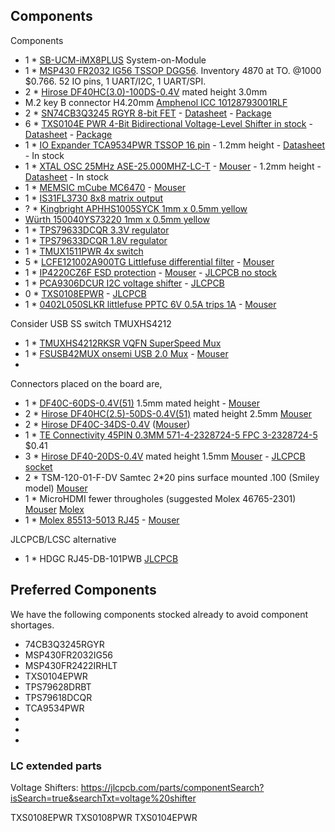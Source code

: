 ## Components

Components

- 1 * [SB-UCM-iMX8PLUS](https://www.compulab.com/products/computer-on-modules/ucm-imx8m-plus-nxp-i-mx-8m-plus-som-system-on-module-computer/) System-on-Module
- 1 * [MSP430 FR2032 IG56 TSSOP DGG56](https://www.ti.com/product/MSP430FR2032#tech-docs). Inventory 4870 at TO. @1000 $0.766. 52 IO pins, 1 UART/I2C, 1 UART/SPI.
- 2 * [Hirose DF40HC(3.0)-100DS-0.4V](https://www.hirose.com/en/product/p/CL0684-4151-0-51) mated height 3.0mm
- M.2 key B connector H4.20mm [Amphenol ICC 10128793001RLF](https://www.amphenol-icc.com/pci-express-10128793001rlf.html)
- 2 * [SN74CB3Q3245 RGYR 8-bit FET](https://www.ti.com/product/SN74CB3Q3245#cad-cae-symbols) - [Datasheet](https://www.ti.com/lit/ds/symlink/sn74cb3q3245.pdf?ts=1661428187235) - [Package](https://www.ti.com/lit/ml/mpqf116h/mpqf116h.pdf?ts=1661415396721)
- 6 * [TXS0104E PWR 4-Bit Bidirectional Voltage-Level Shifter in stock](https://www.ti.com/product/TXS0104E/part-details/TXS0104EPWR) - [Datasheet](https://www.ti.com/lit/ds/symlink/txs0104e.pdf) - [Package](https://www.ti.com/lit/ml/mxbg064e/mxbg064e.pdf)
- 1 * [IO Expander TCA9534PWR TSSOP 16 pin](https://www.ti.com/product/TCA9534) - 1.2mm height - [Datasheet](https://www.ti.com/lit/ds/symlink/tca9534.pdf) - In stock
- 1 * [XTAL OSC 25MHz ASE-25.000MHZ-LC-T]() - [Mouser](https://www.mouser.ch/ProductDetail/ABRACON/ASE-25.000MHZ-LC-T) - 1.2mm height - [Datasheet](https://abracon.com/Oscillators/ASEseries.pdf) - In stock
- 1 * [MEMSIC mCube MC6470](https://mcubemems.com/product/mc6470-6-axis-ecompass/) - [Mouser](https://www.mouser.ch/ProductDetail/MEMSIC/MC6470?qs=u6%2FIMcj1sDuOjN54xX4NKQ%3D%3D)
- 1 * [IS31FL3730 8x8 matrix output](https://www.mouser.ch/ProductDetail/Lumissil/IS31FL3730-QFLS2-TR)
- ? * [Kingbright APHHS1005SYCK 1mm x 0.5mm yellow](https://www.mouser.ch/ProductDetail/Kingbright/APHHS1005SYCK)
- [Würth 150040YS73220 1mm x 0.5mm yellow](https://www.mouser.ch/ProductDetail/Wurth-Elektronik/150040YS73220)
- 1 * [TPS79633DCQR 3.3V regulator](https://www.ti.com/product/TPS796/part-details/TPS79633DCQR)
- 1 * [TPS79633DCQR 1.8V regulator](https://www.ti.com/product/TPS796/part-details/TPS79618DCQR)
- 1 * [TMUX1511PWR 4x switch](https://www.ti.com/product/TMUX1511/part-details/TMUX1511PWR)
- 5 * [LCFE121002A900TG Littlefuse differential filter](https://www.littelfuse.com/products/emc-components/common-mode-filters-with-esd-protection/lcfe1210/lcfe121002a900tg.aspx) - [Mouser](https://www.mouser.ch/ProductDetail/Littelfuse/LCFE121002A900TG)
- 1 * [IP4220CZ6F ESD protection](https://www.nexperia.com/products/esd-protection-tvs-filtering-and-signal-conditioning/esd-protection/low-capacitance-esd-protection-for-high-speed-interfaces/IP4220CZ6.html) - [Mouser](https://www.mouser.ch/ProductDetail/Nexperia/IP4220CZ6F) - [JLCPCB no stock](https://jlcpcb.com/partdetail/Nexperia-IP4220CZ6F/C2443372)
- 1 * [PCA9306DCUR I2C voltage shifter](https://www.ti.com/product/PCA9306/part-details/PCA9306DCUR) - [JLCPCB](https://jlcpcb.com/partdetail/TexasInstruments-PCA9306DCUR/C33196)
- 0 * [TXS0108EPWR]() - [JLCPCB](https://jlcpcb.com/partdetail/TexasInstruments-TXS0108EPWR/C17206)
- 1 * [0402L050SLKR littlefuse PPTC 6V 0.5A trips 1A](https://www.littelfuse.com/products/polyswitch-resettable-pptcs/surface-mount/0402l/0402l050sl.aspx) - [Mouser](https://www.mouser.ch/ProductDetail/Littelfuse/0402L050SLKR)

Consider USB SS switch TMUXHS4212
- 1 * [TMUXHS4212RKSR VQFN SuperSpeed Mux](https://www.ti.com/product/TMUXHS4212/part-details/TMUXHS4212RKSR)
- 1 * [FSUSB42MUX onsemi USB 2.0 Mux](https://www.onsemi.com/products/interfaces/analog-switches/fsusb42) - [Mouser](https://www.mouser.ch/ProductDetail/onsemi-Fairchild/FSUSB42MUX)
- 

Connectors placed on the board are,

- 1 * [DF40C-60DS-0.4V(51)](https://www.hirose.com/en/product/p/CL0684-4004-6-51) 1.5mm mated height - [Mouser](https://www.mouser.ch/ProductDetail/Hirose-Connector/DF40C-60DS-0.4V51)
- 2 * [Hirose DF40HC(2.5)-50DS-0.4V(51)](https://www.hirose.com/en/product/p/CL0684-4101-2-51) mated height 2.5mm [Mouser](https://www.mouser.ch/ProductDetail/Hirose-Connector/DF40HC2.5-50DS-0.4V51?qs=3aug5cyrIbcx5nfCL76SaA%3D%3D)
- 2 * [Hirose DF40C-34DS-0.4V](https://www.hirose.com/en/product/p/CL0684-4023-0-51) ([Mouser](https://www.mouser.ch/ProductDetail/Hirose-Connector/DF40C-34DS-04V51?qs=vcbW%252B4%252BSTIpg26DsEbj1iQ%3D%3D))
- 1 * [TE Connectivity 45PIN 0.3MM 571-4-2328724-5 FPC 3-2328724-5](https://www.te.com/usa-en/product-4-2328724-5.html) $0.41
- 3 * [Hirose DF40-20DS-0.4V](https://www.hirose.com/product/p/CL0684-4005-9-51) mated height 1.5mm [Mouser](https://www.mouser.ch/ProductDetail/Hirose-Connector/DF40HC35-20DS-04V51) - [JLCPCB socket](https://jlcpcb.com/parts/componentSearch)
- 2 * TSM-120-01-F-DV Samtec 2*20 pins surface mounted .100 (Smiley model) [Mouser](https://www.mouser.ch/ProductDetail/Samtec/TSM-120-01-F-DV?qs=rU5fayqh%252BE2gtcIirjF3kA%3D%3D)
- 1 * MicroHDMI fewer througholes (suggested Molex 46765-2301) [Mouser](https://www.mouser.ch/ProductDetail/Molex/46765-2301) [Molex](https://www.molex.com/molex/products/part-detail/io_connectors/0467651301)
- 1 * [Molex 85513-5013 RJ45](https://www.molex.com/molex/products/part-detail/modular_jacks_plug/0855135013) - [Mouser](https://www.mouser.ch/ProductDetail/Molex/85513-5013)


JLCPCB/LCSC alternative

- 1 * HDGC RJ45-DB-101PWB [JLCPCB](https://jlcpcb.com/partdetail/Hdgc-RJ45_DB101PWB/C2936176)




## Preferred Components

We have the following components stocked already to avoid component shortages.

- 74CB3Q3245RGYR
- MSP430FR2032IG56
- MSP430FR2422IRHLT
- TXS0104EPWR
- TPS79628DRBT
- TPS79618DCQR
- TCA9534PWR
- 
- 
- 


### LC extended parts

Voltage Shifters: https://jlcpcb.com/parts/componentSearch?isSearch=true&searchTxt=voltage%20shifter

TXS0108EPWR  TXS0108PWR
TXS0104EPWR
